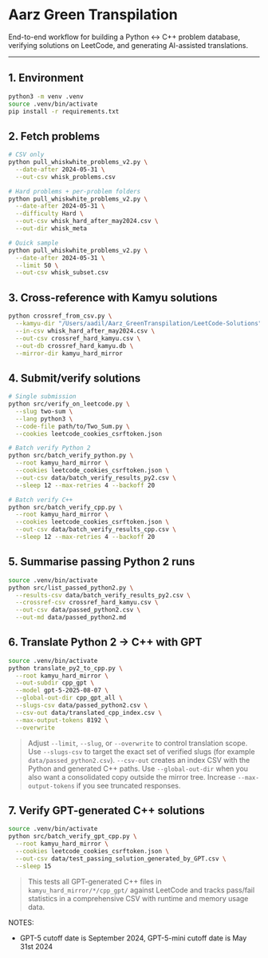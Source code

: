 # Aarz Green Transpilation

End-to-end workflow for building a Python ↔ C++ problem database, verifying
solutions on LeetCode, and generating AI-assisted translations.

---

## 1. Environment

```bash
python3 -m venv .venv
source .venv/bin/activate
pip install -r requirements.txt
```

## 2. Fetch problems

```bash
# CSV only
python pull_whiskwhite_problems_v2.py \
  --date-after 2024-05-31 \
  --out-csv whisk_problems.csv

# Hard problems + per-problem folders
python pull_whiskwhite_problems_v2.py \
  --date-after 2024-05-31 \
  --difficulty Hard \
  --out-csv whisk_hard_after_may2024.csv \
  --out-dir whisk_meta

# Quick sample
python pull_whiskwhite_problems_v2.py \
  --date-after 2024-05-31 \
  --limit 50 \
  --out-csv whisk_subset.csv
```

## 3. Cross-reference with Kamyu solutions

```bash
python crossref_from_csv.py \
  --kamyu-dir "/Users/aadil/Aarz_GreenTranspilation/LeetCode-Solutions" \
  --in-csv whisk_hard_after_may2024.csv \
  --out-csv crossref_hard_kamyu.csv \
  --out-db crossref_hard_kamyu.db \
  --mirror-dir kamyu_hard_mirror
```

## 4. Submit/verify solutions

```bash
# Single submission
python src/verify_on_leetcode.py \
  --slug two-sum \
  --lang python3 \
  --code-file path/to/Two_Sum.py \
  --cookies leetcode_cookies_csrftoken.json

# Batch verify Python 2
python src/batch_verify_python.py \
  --root kamyu_hard_mirror \
  --cookies leetcode_cookies_csrftoken.json \
  --out-csv data/batch_verify_results_py2.csv \
  --sleep 12 --max-retries 4 --backoff 20

# Batch verify C++
python src/batch_verify_cpp.py \
  --root kamyu_hard_mirror \
  --cookies leetcode_cookies_csrftoken.json \
  --out-csv data/batch_verify_results_cpp.csv \
  --sleep 12 --max-retries 4 --backoff 20
```

## 5. Summarise passing Python 2 runs

```bash
source .venv/bin/activate
python src/list_passed_python2.py \
  --results-csv data/batch_verify_results_py2.csv \
  --crossref-csv crossref_hard_kamyu.csv \
  --out-csv data/passed_python2.csv \
  --out-md data/passed_python2.md
```

## 6. Translate Python 2 → C++ with GPT

```bash
source .venv/bin/activate
python translate_py2_to_cpp.py \
  --root kamyu_hard_mirror \
  --out-subdir cpp_gpt \
  --model gpt-5-2025-08-07 \
  --global-out-dir cpp_gpt_all \
  --slugs-csv data/passed_python2.csv \
  --csv-out data/translated_cpp_index.csv \
  --max-output-tokens 8192 \
  --overwrite
```

> Adjust `--limit`, `--slug`, or `--overwrite` to control translation scope. Use `--slugs-csv` to target the exact set of verified slugs (for example `data/passed_python2.csv`). `--csv-out` creates an index CSV with the Python and generated C++ paths. Use `--global-out-dir` when you also want a consolidated copy outside the mirror tree. Increase `--max-output-tokens` if you see truncated responses.

## 7. Verify GPT-generated C++ solutions

```bash
source .venv/bin/activate
python src/batch_verify_gpt_cpp.py \
  --root kamyu_hard_mirror \
  --cookies leetcode_cookies_csrftoken.json \
  --out-csv data/test_passing_solution_generated_by_GPT.csv \
  --sleep 15
```

> This tests all GPT-generated C++ files in `kamyu_hard_mirror/*/cpp_gpt/` against LeetCode and tracks pass/fail statistics in a comprehensive CSV with runtime and memory usage data.


NOTES: 
- GPT-5 cutoff date is September 2024, GPT-5-mini cutoff date is May 31st 2024
